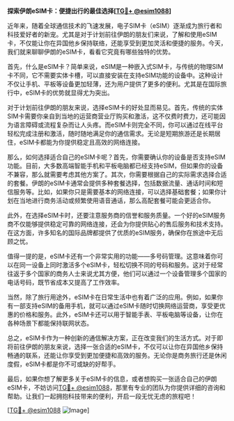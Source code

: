 **探索伊朗eSIM卡：便捷出行的最佳选择[[TG💪+ @esim1088](https://t.me/s/esim1088)]**

近年来，随着全球通信技术的飞速发展，电子SIM卡（eSIM）逐渐成为旅行者和科技爱好者的新宠。尤其是对于计划前往伊朗的朋友们来说，了解和使用eSIM卡，不仅能让你在异国他乡保持联络，还能享受到更加灵活和便捷的服务。今天，我们就来聊聊伊朗的eSIM卡，看看它究竟有哪些独特的优势。

首先，什么是eSIM卡？简单来说，eSIM是一种嵌入式SIM卡，与传统的物理SIM卡不同，它不需要实体卡槽，可以直接安装在支持eSIM功能的设备中。这种设计不仅让手机、平板等设备更加轻薄，还为用户提供了更多的便利。尤其是在国际旅行中，eSIM卡的优势就显得尤为突出。

对于计划前往伊朗的朋友来说，选择eSIM卡的好处显而易见。首先，传统的实体SIM卡需要你亲自到当地的运营商营业厅购买和激活，这不仅费时费力，还可能因为语言障碍或流程复杂而让人头疼。而eSIM卡则完全不同，你可以通过在线平台轻松完成注册和激活，随时随地满足你的通信需求。无论是短期旅游还是长期居住，eSIM卡都能为你提供稳定且高效的网络连接。

那么，如何选择适合自己的eSIM卡呢？首先，你需要确认你的设备是否支持eSIM功能。目前，大多数高端智能手机和平板电脑都已经支持eSIM，但如果你的设备不兼容，那么就需要考虑其他方案了。其次，你需要根据自己的实际需求选择合适的套餐。伊朗的eSIM卡通常会提供多种套餐选择，包括数据流量、通话时间和短信服务等。比如，如果你只是需要基本的网络连接，可以选择基础套餐；如果你计划在当地进行商务活动或频繁使用语音通话，那么高配套餐可能会更适合你。

此外，在选择eSIM卡时，还要注意服务商的信誉和服务质量。一个好的eSIM服务商不仅能够提供稳定可靠的网络连接，还会为你提供贴心的售后服务和技术支持。在这方面，许多知名的国际品牌都提供了优质的eSIM服务，确保你在旅途中无后顾之忧。

值得一提的是，eSIM卡还有一个非常实用的功能——多号码管理。这意味着你可以在同一设备上同时激活多个eSIM卡，轻松切换不同的号码和服务。这对于经常往返于多个国家的商务人士来说尤其方便，他们可以通过一个设备管理多个国家的电话号码，既节省成本又提高了工作效率。

当然，除了旅行用途外，eSIM卡在日常生活中也有着广泛的应用。例如，如果你有一部支持eSIM的备用手机，就可以通过eSIM卡随时切换网络运营商，享受更优惠的价格和服务。此外，eSIM卡还可以用于智能手表、平板电脑等设备，让你在各种场景下都能保持联网状态。

总之，eSIM卡作为一种创新的通信解决方案，正在改变我们的生活方式。对于即将前往伊朗的朋友来说，选择一张合适的eSIM卡，不仅可以让你在异国他乡保持畅通的联系，还能让你享受到更加便捷和高效的服务。无论你是商务旅行还是休闲度假，eSIM卡都是你不可或缺的好帮手。

最后，如果你想了解更多关于eSIM卡的信息，或者想购买一张适合自己的伊朗eSIM卡，不妨访问[TG💪+ @esim1088](https://t.me/s/esim1088)，那里有专业的团队为你提供详细的咨询和帮助。让我们一起拥抱科技带来的便利，开启一段无忧无虑的旅程吧！

[[TG💪+ @esim1088](https://t.me/s/esim1088) ![Image](https://i.postimg.cc/4NQfJmqS/Snipaste-2025-05-13-00-14-12.png)]